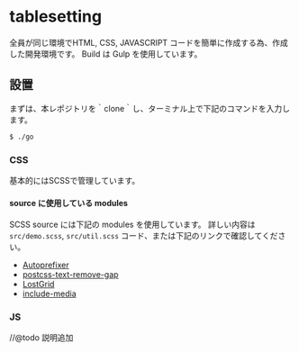 # tablesetting

全員が同じ環境でHTML, CSS, JAVASCRIPT コードを簡単に作成する為、作成した開発環境です。
Build は Gulp を使用しています。

## 設置

まずは、本レポジトリを｀clone｀し、ターミナル上で下記のコマンドを入力します。

```bash
$ ./go
```

### CSS
基本的にはSCSSで管理しています。

#### source に使用している modules

SCSS source には下記の modules を使用しています。
詳しい内容は `src/demo.scss`, `src/util.scss` コード、または下記のリンクで確認してください。
- [Autoprefixer](https://github.com/postcss/autoprefixer)
- [postcss-text-remove-gap](https://github.com/m18ru/postcss-text-remove-gap)
- [LostGrid](https://github.com/peterramsing/lost)
- [include-media](https://github.com/eduardoboucas/include-media/)

### JS
//@todo 説明追加
